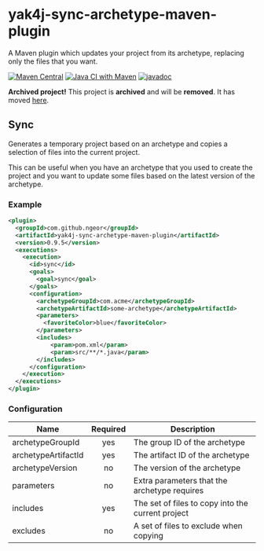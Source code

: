 # yak4j-sync-archetype-maven-plugin

A Maven plugin which updates your project from its archetype, replacing only the
files that you want.

[![Maven Central](https://img.shields.io/maven-central/v/com.github.ngeor/yak4j-sync-archetype-maven-plugin.svg?label=Maven%20Central)](https://search.maven.org/search?q=g:%22com.github.ngeor%22%20AND%20a:%22yak4j-sync-archetype-maven-plugin%22)
[![Java CI with Maven](https://github.com/ngeor/yak4j-sync-archetype-maven-plugin/actions/workflows/maven.yml/badge.svg)](https://github.com/ngeor/yak4j-sync-archetype-maven-plugin/actions/workflows/maven.yml)
[![javadoc](https://javadoc.io/badge2/com.github.ngeor/yak4j-sync-archetype-maven-plugin/javadoc.svg)](https://javadoc.io/doc/com.github.ngeor/yak4j-sync-archetype-maven-plugin)

**Archived project!**
This project is **archived** and will be **removed**.
It has moved [here](https://github.com/ngeor/kamino/tree/master/plugins/yak4j-sync-archetype-maven-plugin).

## Sync

Generates a temporary project based on an archetype and copies a selection of
files into the current project.

This can be useful when you have an archetype that you used to create the
project and you want to update some files based on the latest version of the
archetype.

### Example

```xml
<plugin>
  <groupId>com.github.ngeor</groupId>
  <artifactId>yak4j-sync-archetype-maven-plugin</artifactId>
  <version>0.9.5</version>
  <executions>
    <execution>
      <id>sync</id>
      <goals>
        <goal>sync</goal>
      </goals>
      <configuration>
        <archetypeGroupId>com.acme</archetypeGroupId>
        <archetypeArtifactId>some-archetype</archetypeArtifactId>
        <parameters>
          <favoriteColor>blue</favoriteColor>
        </parameters>
        <includes>
            <param>pom.xml</param>
            <param>src/**/*.java</param>
        </includes>
      </configuration>
    </execution>
  </executions>
</plugin>
```

### Configuration

| Name                | Required | Description                                       |
| ------------------- | :------: | ------------------------------------------------- |
| archetypeGroupId    |   yes    | The group ID of the archetype                     |
| archetypeArtifactId |   yes    | The artifact ID of the archetype                  |
| archetypeVersion    |    no    | The version of the archetype                      |
| parameters          |    no    | Extra parameters that the archetype requires      |
| includes            |   yes    | The set of files to copy into the current project |
| excludes            |    no    | A set of files to exclude when copying            |
